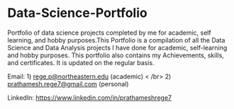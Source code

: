 # Data-Science-Portfolio
Portfolio of data science projects completed by me for academic, self learning, and hobby purposes.This Portfolio is a compilation of all the Data Science and Data Analysis projects I have done for academic, self-learning and hobby purposes. This portfolio also contains my Achievements, skills, and certificates. It is updated on the regular basis.

Email: 1) rege.p@northeastern.edu (academic) < /br>
       2) prathamesh.rege7@gmail.com (personal)
       
LinkedIn: https://www.linkedin.com/in/prathameshrege7
